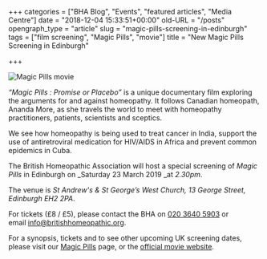 +++
categories = ["BHA Blog", "Events", "featured articles", "Media Centre"]
date = "2018-12-04 15:33:51+00:00"
old-URL = "/posts"
opengraph_type = "article"
slug = "magic-pills-screening-in-edinburgh"
tags = ["film screening", "Magic Pills", "movie"]
title = "New Magic Pills Screening in Edinburgh"

+++

![Magic Pills movie](https://res.cloudinary.com/homeopathyuk/v1557403245/bha/MagicPills_27x39-web.jpg)

_“Magic Pills : Promise or Placebo”_ is a unique documentary film exploring the arguments for and against homeopathy. It follows Canadian homeopath, Ananda More, as she travels the world to meet with homeopathy practitioners, patients, scientists and sceptics.

We see how homeopathy is being used to treat cancer in India, support the use of antiretroviral medication for HIV/AIDS in Africa and prevent common epidemics in Cuba.

The British Homeopathic Association will host a special screening of _Magic Pills_ in Edinburgh on _Saturday 23 March 2019 _at _2.30pm_.

The venue is _St Andrew's & St George’s West Church, 13 George Street, Edinburgh EH2 2PA_.

For tickets (£8 / £5), please contact the BHA on [020 3640 5903](tel:020%203640%205903) or email [info@britishhomeopathic.org](mailto:info@britishhomeopathic.org).

For a synopsis, tickets and to see other upcoming UK screening dates, please visit our [Magic Pills](http://localhost/magic-pills-movie/) page, or the [official movie website](https://magicpillsmovie.com/).

